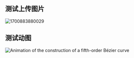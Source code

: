 ## 测试上传图片

![1700883880029](/img/desk.jpg)


## 测试动图

![Animation of the construction of a fifth-order Bézier curve](https://upload.wikimedia.org/wikipedia/commons/0/0b/BezierCurve.gif)